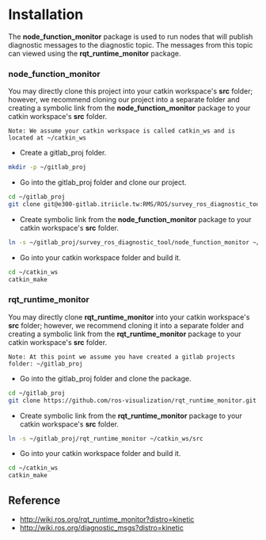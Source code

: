 # Installation
The **node_function_monitor** package is used to run nodes that will publish diagnostic messages to the diagnostic topic. The messages from this topic can viewed using the **rqt_runtime_monitor** package.

### node_function_monitor

You may directly clone this project into your catkin workspace's **src** folder; however, we recommend cloning our project into a separate folder and creating a symbolic link from the **node_function_monitor** package to your catkin workspace's **src** folder.

``Note: We assume your catkin workspace is called catkin_ws and is located at ~/catkin_ws``

- Create a gitlab_proj folder.
```sh
mkdir -p ~/gitlab_proj
```

- Go into the gitlab_proj folder and clone our project.
```sh
cd ~/gitlab_proj
git clone git@e300-gitlab.itriicle.tw:RMS/ROS/survey_ros_diagnostic_tool.git
```

- Create symbolic link from the **node_function_monitor** package to your catkin workspace's **src** folder.
```sh
ln -s ~/gitlab_proj/survey_ros_diagnostic_tool/node_function_monitor ~/catkin_ws/src
```

- Go into your catkin workspace folder and build it.
```sh
cd ~/catkin_ws
catkin_make
```

### rqt_runtime_monitor

You may directly clone **rqt_runtime_monitor** into your catkin workspace's **src** folder; however, we recommend cloning it into a separate folder and creating a symbolic link from the **rqt_runtime_monitor** package to your catkin workspace's **src** folder.

``Note: At this point we assume you have created a gitlab projects folder: ~/gitlab_proj``

- Go into the gitlab_proj folder and clone the package.
```sh
cd ~/gitlab_proj
git clone https://github.com/ros-visualization/rqt_runtime_monitor.git
```

- Create symbolic link from the **rqt_runtime_monitor** package to your catkin workspace's **src** folder.
```sh
ln -s ~/gitlab_proj/rqt_runtime_monitor ~/catkin_ws/src
```

- Go into your catkin workspace folder and build it.
```sh
cd ~/catkin_ws
catkin_make
```

## Reference

- http://wiki.ros.org/rqt_runtime_monitor?distro=kinetic
- http://wiki.ros.org/diagnostic_msgs?distro=kinetic